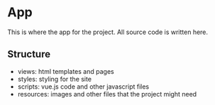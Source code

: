 # App

This is where the app for the project. All source code is written here.

## Structure

* views: html templates and pages
* styles: styling for the site
* scripts: vue.js code and other javascript files
* resources: images and other files that the project might need
